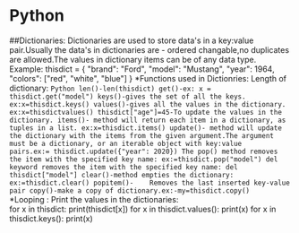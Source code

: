 # Python

##Dictionaries:
  Dictionaries are used to store data's in a key:value pair.Usually the data's in dictionaries are - ordered changable,no duplicates are allowed.The values in dictionary items can be of any data type.
  Example:
          thisdict = {
                       "brand": "Ford",
                        "model": "Mustang",
                        "year": 1964,
                        "colors": ["red", "white", "blue"]
                     }
  *Functions used in Dictionries:
      Length of dictionary:
          ```Python
              len()-len(thisdict)
              get()-ex: x = thisdict.get("model")
              keys()-gives the set of all the keys. ex:x=thisdict.keys()
              values()-gives all the values in the dictionary. ex:x=thisdictvalues()
              thisdict["age"]=45-To update the values in the dictionary.
              items()- method will return each item in a dictionary, as tuples in a list. ex:x=thisdict.items()
              update()- method will update the dictionary with the items from the given argument.The argument must be a dictionary, or an iterable object with key:value               pairs.ex:= thisdict.update({"year": 2020})
              The pop() method removes the item with the specified key name: ex:=thisdict.pop("model")
              del keyword removes the item with the specified key name: del thisdict["model"]
              clear()-method empties the dictionary: ex:=thisdict.clear()
              popitem()-	Removes the last inserted key-value pair
              copy()-make a copy of dictionary.ex:-my=thisdict.copy() 
         ```
    *Looping :
          Print the values in the dictionaries:    
          for x in thisdict:
            print(thisdict[x])
          for x in thisdict.values():
            print(x)
          for x in thisdict.keys():
            print(x)
          
    

